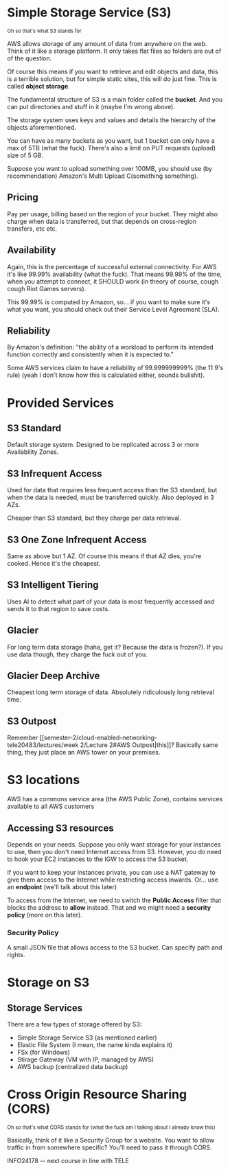 # Simple Storage Service (S3)
<small>Oh so that's what S3 stands for</small>

AWS allows storage of any amount of data from anywhere on the web. Think of it like a storage platform. It only takes flat files so folders are out of of the question. 

Of course this means if you want to retrieve and edit objects and data, this is a terrible solution, but for simple static sites, this will do just fine. This is called **object storage**.

The fundamental structure of S3 is a main folder called the **bucket**. And you can put directories and stuff in it (maybe I'm wrong above).

The storage system uses keys and values and details the hierarchy of the objects aforementioned.

You can have as many buckets as you want, but 1 bucket can only have a max of 5TB (what the fuck). There's also a limit on PUT requests (upload) size of 5 GB. 

Suppose you want to upload something over 100MB, you should use (by recommendation) Amazon's Multi Upload C(something something).
## Pricing
Pay per usage, billing based on the region of your bucket.
They might also charge when data is transferred, but that depends on cross-region transfers, etc etc.
## Availability
Again, this is the percentage of successful external connectivity. For AWS it's like 99.99% availability (what the fuck). That means 99.99% of the time, when you attempt to connect, it SHOULD work (in theory of course, cough cough Riot Games servers).

This 99.99% is computed by Amazon, so... if you want to make sure it's what you want, you should check out their Service Level Agreement (SLA).
## Reliability
By Amazon's definition: "the ability of a workload to perform its intended function correctly and consistently when it is expected to."

Some AWS services claim to have a reliability of 99.999999999% (the 11 9's rule) (yeah I don't know how this is calculated either, sounds bullshit).
# Provided Services
## S3 Standard
Default storage system. Designed to be replicated across 3 or more Availability Zones.
## S3 Infrequent Access
Used for data that requires less frequent access than the S3 standard, but when the data is needed, must be transferred quickly. Also deployed in 3 AZs.

Cheaper than S3 standard, but they charge per data retrieval.
## S3 One Zone Infrequent Access
Same as above but 1 AZ. Of course this means if that AZ dies, you're cooked. Hence it's the cheapest.
## S3 Intelligent Tiering
Uses AI to detect what part of your data is most frequently accessed and sends it to that region to save costs.
## Glacier
For long term data storage (haha, get it? Because the data is frozen?). If you use data though, they charge the fuck out of you.
## Glacier Deep Archive
Cheapest long term storage of data. Absolutely ridiculously long retrieval time.
## S3 Outpost
Remember [[semester-2/cloud-enabled-networking-tele20483/lectures/week 2/Lecture 2#AWS Outpost|this]]? Basically same thing, they just place an AWS tower on your premises.
# S3 locations
AWS has a commons service area (the AWS Public Zone), contains services available to all AWS customers
## Accessing S3 resources
Depends on your needs. Suppose you only want storage for your instances to use, then you don't need Internet access from S3. However, you do need to hook your EC2 instances to the IGW to access the S3 bucket.

If you want to keep your instances private, you can use a NAT gateway to give them access to the Internet while restricting access inwards. Or... use an **endpoint** (we'll talk about this later)

To access from the Internet, we need to switch the **Public Access** filter that blocks the address to **allow** instead. That and we might need a **security policy** (more on this later).

### Security Policy
A small JSON file that allows access to the S3 bucket. Can specify path and rights.
# Storage on S3
## Storage Services
There are a few types of storage offered by S3:
- Simple Storage Service S3 (as mentioned earlier)
- Elastic File System (I mean, the name kinda explains it)
- FSx (for Windows)
- Stirage Gateway (VM with IP, managed by AWS)
- AWS backup (centralized data backup)

# Cross Origin Resource Sharing (CORS)
<small>Oh so that's what CORS stands for (what the fuck am I talking about I already know this)</small>

Basically, think of it like a Security Group for a website. You want to allow traffic in from somewhere specific? You'll need to pass it through CORS.

INFO24178 -- next course in line with TELE